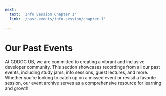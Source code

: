 ```yaml
---
next:
  text: 'Info Session Chapter 1'
  link: '/past-events/info-session/chapter-1'

---
```


# Our Past Events
At GDDOC UB, we are committed to creating a vibrant and inclusive developer community. This section showcases recordings from all our past events, including study jams, info sessions, guest lectures, and more. Whether you’re looking to catch up on a missed event or revisit a favorite session, our event archive serves as a comprehensive resource for learning and growth. 
